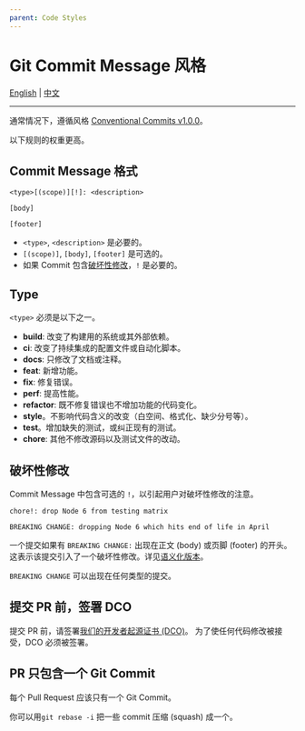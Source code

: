 ```yaml
---
parent: Code Styles
---
```

# Git Commit Message 风格

[English](./git-style.md) | [中文](./git-style.zh.md)

---

通常情况下，遵循风格 [Conventional Commits v1.0.0](https://www.conventionalcommits.org/en/v1.0.0/)。

以下规则的权重更高。

## Commit Message 格式

```
<type>[(scope)][!]: <description>

[body]

[footer]
```

- `<type>`, `<description>` 是必要的。
- `[(scope)]`, `[body]`, `[footer]` 是可选的。
- 如果 Commit 包含[破坏性修改](#破坏性修改)，`!` 是必要的。

## Type

`<type>` 必须是以下之一。

- **build**: 改变了构建用的系统或其外部依赖。
- **ci**: 改变了持续集成的配置文件或自动化脚本。
- **docs**: 只修改了文档或注释。
- **feat**: 新增功能。
- **fix**: 修复错误。
- **perf**: 提高性能。
- **refactor**: 既不修复错误也不增加功能的代码变化。
- **style**。不影响代码含义的改变（白空间、格式化、缺少分号等）。
- **test**。增加缺失的测试，或纠正现有的测试。
- **chore**: 其他不修改源码以及测试文件的改动。

## 破坏性修改

Commit Message 中包含可选的 `!`，以引起用户对破坏性修改的注意。

```
chore!: drop Node 6 from testing matrix

BREAKING CHANGE: dropping Node 6 which hits end of life in April
```

一个提交如果有 `BREAKING CHANGE:` 出现在正文 (body) 或页脚 (footer) 的开头。这表示该提交引入了一个破坏性修改。详见[语义化版本](https://semver.org/lang/zh-CN/)。

`BREAKING CHANGE` 可以出现在任何类型的提交。

## 提交 PR 前，签署 DCO

提交 PR 前，请签署[我们的开发者起源证书 (DCO)](./dco.zh.md)。
为了使任何代码修改被接受，DCO 必须被签署。

## PR 只包含一个 Git Commit

每个 Pull Request 应该只有一个 Git Commit。

你可以用`git rebase -i` 把一些 commit 压缩 (squash) 成一个。
